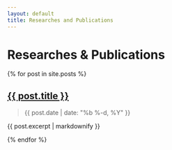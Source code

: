 ```yaml
---
layout: default
title: Researches and Publications
---
```


# Researches & Publications

{% for post in site.posts %}

## <a href="{{ post.url }}">{{ post.title }}</a>

> <time datetime="{{ post.date | date_to_xmlschema }}">
>     {{ post.date | date: "%b %-d, %Y" }}
> </time>

{{ post.excerpt |  markdownify }}

{% endfor %}

